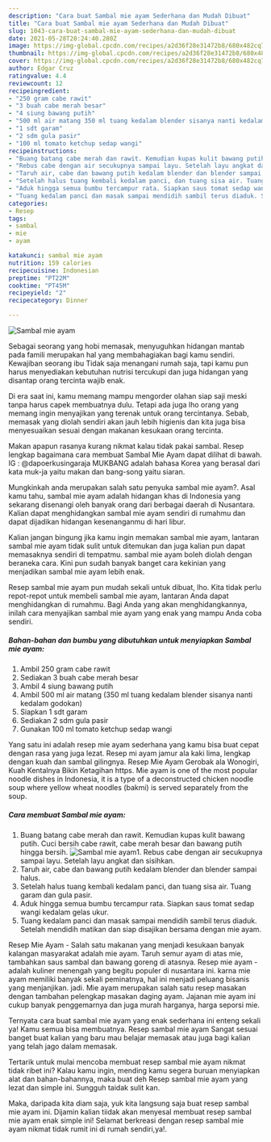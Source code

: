 ```yaml
---
description: "Cara buat Sambal mie ayam Sederhana dan Mudah Dibuat"
title: "Cara buat Sambal mie ayam Sederhana dan Mudah Dibuat"
slug: 1043-cara-buat-sambal-mie-ayam-sederhana-dan-mudah-dibuat
date: 2021-05-28T20:24:40.280Z
image: https://img-global.cpcdn.com/recipes/a2d36f28e31472b8/680x482cq70/sambal-mie-ayam-foto-resep-utama.jpg
thumbnail: https://img-global.cpcdn.com/recipes/a2d36f28e31472b8/680x482cq70/sambal-mie-ayam-foto-resep-utama.jpg
cover: https://img-global.cpcdn.com/recipes/a2d36f28e31472b8/680x482cq70/sambal-mie-ayam-foto-resep-utama.jpg
author: Edgar Cruz
ratingvalue: 4.4
reviewcount: 12
recipeingredient:
- "250 gram cabe rawit"
- "3 buah cabe merah besar"
- "4 siung bawang putih"
- "500 ml air matang 350 ml tuang kedalam blender sisanya nanti kedalam godokan"
- "1 sdt garam"
- "2 sdm gula pasir"
- "100 ml tomato ketchup sedap wangi"
recipeinstructions:
- "Buang batang cabe merah dan rawit. Kemudian kupas kulit bawang putih. Cuci bersih cabe rawit, cabe merah besar dan bawang putih hingga bersih."
- "Rebus cabe dengan air secukupnya sampai layu. Setelah layu angkat dan sisihkan."
- "Taruh air, cabe dan bawang putih kedalam blender dan blender sampai halus."
- "Setelah halus tuang kembali kedalam panci, dan tuang sisa air. Tuang garam dan gula pasir."
- "Aduk hingga semua bumbu tercampur rata. Siapkan saus tomat sedap wangi kedalam gelas ukur."
- "Tuang kedalam panci dan masak sampai mendidih sambil terus diaduk. Setelah mendidih matikan dan siap disajikan bersama dengan mie ayam."
categories:
- Resep
tags:
- sambal
- mie
- ayam

katakunci: sambal mie ayam 
nutrition: 159 calories
recipecuisine: Indonesian
preptime: "PT22M"
cooktime: "PT45M"
recipeyield: "2"
recipecategory: Dinner

---
```



![Sambal mie ayam](https://img-global.cpcdn.com/recipes/a2d36f28e31472b8/680x482cq70/sambal-mie-ayam-foto-resep-utama.jpg)

Sebagai seorang yang hobi memasak, menyuguhkan hidangan mantab pada famili merupakan hal yang membahagiakan bagi kamu sendiri. Kewajiban seorang ibu Tidak saja menangani rumah saja, tapi kamu pun harus menyediakan kebutuhan nutrisi tercukupi dan juga hidangan yang disantap orang tercinta wajib enak.

Di era  saat ini, kamu memang mampu mengorder olahan siap saji meski tanpa harus capek membuatnya dulu. Tetapi ada juga lho orang yang memang ingin menyajikan yang terenak untuk orang tercintanya. Sebab, memasak yang diolah sendiri akan jauh lebih higienis dan kita juga bisa menyesuaikan sesuai dengan makanan kesukaan orang tercinta. 

Makan apapun rasanya kurang nikmat kalau tidak pakai sambal. Resep lengkap bagaimana cara membuat Sambal Mie Ayam dapat dilihat di bawah. IG : @dapoerkusingaraja MUKBANG adalah bahasa Korea yang berasal dari kata muk-ja yaitu makan dan bang-song yaitu siaran.

Mungkinkah anda merupakan salah satu penyuka sambal mie ayam?. Asal kamu tahu, sambal mie ayam adalah hidangan khas di Indonesia yang sekarang disenangi oleh banyak orang dari berbagai daerah di Nusantara. Kalian dapat menghidangkan sambal mie ayam sendiri di rumahmu dan dapat dijadikan hidangan kesenanganmu di hari libur.

Kalian jangan bingung jika kamu ingin memakan sambal mie ayam, lantaran sambal mie ayam tidak sulit untuk ditemukan dan juga kalian pun dapat memasaknya sendiri di tempatmu. sambal mie ayam boleh diolah dengan beraneka cara. Kini pun sudah banyak banget cara kekinian yang menjadikan sambal mie ayam lebih enak.

Resep sambal mie ayam pun mudah sekali untuk dibuat, lho. Kita tidak perlu repot-repot untuk membeli sambal mie ayam, lantaran Anda dapat menghidangkan di rumahmu. Bagi Anda yang akan menghidangkannya, inilah cara menyajikan sambal mie ayam yang enak yang mampu Anda coba sendiri.

<!--inarticleads1-->

##### Bahan-bahan dan bumbu yang dibutuhkan untuk menyiapkan Sambal mie ayam:

1. Ambil 250 gram cabe rawit
1. Sediakan 3 buah cabe merah besar
1. Ambil 4 siung bawang putih
1. Ambil 500 ml air matang (350 ml tuang kedalam blender sisanya nanti kedalam godokan)
1. Siapkan 1 sdt garam
1. Sediakan 2 sdm gula pasir
1. Gunakan 100 ml tomato ketchup sedap wangi


Yang satu ini adalah resep mie ayam sederhana yang kamu bisa buat cepat dengan rasa yang juga lezat. Resep mi ayam jamur ala kaki lima, lengkap dengan kuah dan sambal gilingnya. Resep Mie Ayam Gerobak ala Wonogiri, Kuah Kentalnya Bikin Ketagihan https. Mie ayam is one of the most popular noodle dishes in Indonesia, it is a type of a deconstructed chicken noodle soup where yellow wheat noodles (bakmi) is served separately from the soup. 

<!--inarticleads2-->

##### Cara membuat Sambal mie ayam:

1. Buang batang cabe merah dan rawit. Kemudian kupas kulit bawang putih. Cuci bersih cabe rawit, cabe merah besar dan bawang putih hingga bersih.
<img src="https://img-global.cpcdn.com/steps/f02e8d79dcbd9ce3/160x128cq70/sambal-mie-ayam-langkah-memasak-1-foto.jpg" alt="Sambal mie ayam">1. Rebus cabe dengan air secukupnya sampai layu. Setelah layu angkat dan sisihkan.
1. Taruh air, cabe dan bawang putih kedalam blender dan blender sampai halus.
1. Setelah halus tuang kembali kedalam panci, dan tuang sisa air. Tuang garam dan gula pasir.
1. Aduk hingga semua bumbu tercampur rata. Siapkan saus tomat sedap wangi kedalam gelas ukur.
1. Tuang kedalam panci dan masak sampai mendidih sambil terus diaduk. Setelah mendidih matikan dan siap disajikan bersama dengan mie ayam.


Resep Mie Ayam - Salah satu makanan yang menjadi kesukaan banyak kalangan masyarakat adalah mie ayam. Taruh semur ayam di atas mie, tambahkan saus sambal dan bawang goreng di atasnya. Resep mie ayam - adalah kuliner menengah yang begitu populer di nusantara ini. karna mie ayam memiliki banyak sekali peminatnya, hal ini menjadi peluang bisanis yang menjanjikan. jadi. Mie ayam merupakan salah satu resep masakan dengan tambahan pelengkap masakan daging ayam. Jajanan mie ayam ini cukup banyak penggemarnya dan juga murah harganya, harga seporsi mie. 

Ternyata cara buat sambal mie ayam yang enak sederhana ini enteng sekali ya! Kamu semua bisa membuatnya. Resep sambal mie ayam Sangat sesuai banget buat kalian yang baru mau belajar memasak atau juga bagi kalian yang telah jago dalam memasak.

Tertarik untuk mulai mencoba membuat resep sambal mie ayam nikmat tidak ribet ini? Kalau kamu ingin, mending kamu segera buruan menyiapkan alat dan bahan-bahannya, maka buat deh Resep sambal mie ayam yang lezat dan simple ini. Sungguh taidak sulit kan. 

Maka, daripada kita diam saja, yuk kita langsung saja buat resep sambal mie ayam ini. Dijamin kalian tiidak akan menyesal membuat resep sambal mie ayam enak simple ini! Selamat berkreasi dengan resep sambal mie ayam nikmat tidak rumit ini di rumah sendiri,ya!.

